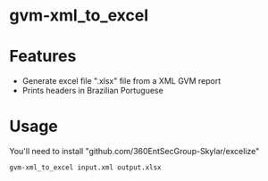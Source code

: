 # gvm-xml_to_excel

# Features
- Generate excel file ".xlsx" file from a XML GVM report
- Prints headers in Brazilian Portuguese

# Usage
You'll need to install 
"github.com/360EntSecGroup-Skylar/excelize"

```
gvm-xml_to_excel input.xml output.xlsx
```


